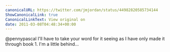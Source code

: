 ```yaml
---
canonicalURL: https://twitter.com/jmjordan/status/44982820585734144
ShowCanonicalLink: true
CanonicalLinkText: View original on
date: 2011-03-08T04:48:34+00:00
---
```

@pennypascal I'll have to take your word for it seeing as I have only made it through book 1. I'm a little behind...